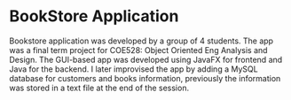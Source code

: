 # BookStore Application
Bookstore application was developed by a group of 4 students. The app was a final term project for COE528: Object Oriented Eng Analysis and Design. The GUI-based app was developed using JavaFX for frontend and Java for the backend. I later improvised the app by adding a MySQL database for customers and books information, previously the information was stored in a text file at the end of the session.
